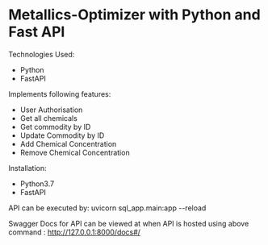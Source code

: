 # Metallics-Optimizer with Python and Fast API 

Technologies Used:
- Python
- FastAPI

Implements following features:
- User Authorisation
- Get all chemicals
- Get commodity by ID
- Update Commodity by ID
- Add Chemical Concentration
- Remove Chemical Concentration

Installation:
- Python3.7
- FastAPI

API can be executed by: uvicorn sql_app.main:app --reload

Swagger Docs for API can be viewed at when API is hosted using above command : http://127.0.0.1:8000/docs#/
